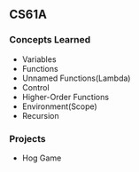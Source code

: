 ## CS61A

### Concepts Learned

- Variables
- Functions
- Unnamed Functions(Lambda)
- Control
- Higher-Order Functions
- Environment(Scope)
- Recursion

### Projects

- Hog Game
